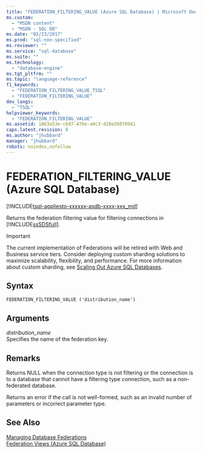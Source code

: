 ```yaml
---
title: "FEDERATION_FILTERING_VALUE (Azure SQL Database) | Microsoft Docs"
ms.custom: 
  - "MSDN content"
  - "MSDN - SQL DB"
ms.date: "02/23/2017"
ms.prod: "sql-non-specified"
ms.reviewer: ""
ms.service: "sql-database"
ms.suite: ""
ms.technology: 
  - "database-engine"
ms.tgt_pltfrm: ""
ms.topic: "language-reference"
f1_keywords: 
  - "FEDERATION_FILTERING_VALUE_TSQL"
  - "FEDERATION_FILTERING_VALUE"
dev_langs: 
  - "TSQL"
helpviewer_keywords: 
  - "FEDERATION_FILTERING_VALUE"
ms.assetid: 18b3a53e-c6d7-476e-a9c3-d28e26070941
caps.latest.revision: 8
ms.author: "jhubbard"
manager: "jhubbard"
robots: noindex,nofollow
---
```

# FEDERATION_FILTERING_VALUE (Azure SQL Database)
[!INCLUDE[tsql-appliesto-xxxxxx-asdb-xxxx-xxx_md](../a9retired/includes/tsql-appliesto-xxxxxx-asdb-xxxx-xxx-md.md)]

  Returns the federation filtering value for filtering connections in [!INCLUDE[ssSDSfull](../a9retired/includes/sssdsfull-md.md)].  
  
> [!IMPORTANT]  
>  The current implementation of Federations will be retired with Web and Business service tiers. Consider deploying custom sharding solutions to maximize scalability, flexibility, and performance. For more information about custom sharding, see [Scaling Out Azure SQL Databases](http://go.microsoft.com/fwlink/?LinkId=397318).  
  
## Syntax  
  
```  
FEDERATION_FILTERING_VALUE ('distribution_name')   
```  
  
## Arguments  
 *distribution_name*  
 Specifies the name of the federation key.  
  
## Remarks  
 Returns NULL when the connection type is not filtering or the connection is to a database that cannot have a filtering type connection, such as a non-federated database.  
  
 Returns an error if the call is not well-formed, such as an invalid number of parameters or incorrect parameter type.  
  
## See Also  
 [Managing Database Federations](http://msdn.microsoft.com/library/windowsazure/hh597455.aspx)   
 [Federation Views &#40;Azure SQL Database&#41;](../a9retired/federation-views-azure-sql-database.md)  
  
  